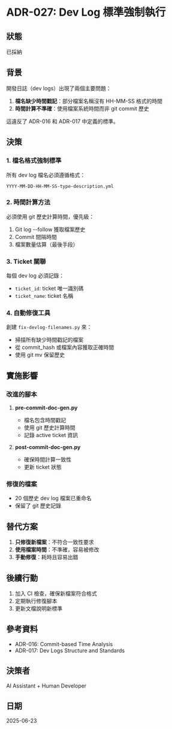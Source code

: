 # ADR-027: Dev Log 標準強制執行

## 狀態
已採納

## 背景
開發日誌（dev logs）出現了兩個主要問題：
1. **檔名缺少時間戳記**：部分檔案名稱沒有 HH-MM-SS 格式的時間
2. **時間計算不準確**：使用檔案系統時間而非 git commit 歷史

這違反了 ADR-016 和 ADR-017 中定義的標準。

## 決策

### 1. 檔名格式強制標準
所有 dev log 檔名必須遵循格式：
```
YYYY-MM-DD-HH-MM-SS-type-description.yml
```

### 2. 時間計算方法
必須使用 git 歷史計算時間，優先級：
1. Git log --follow 獲取檔案歷史
2. Commit 間隔時間
3. 檔案數量估算（最後手段）

### 3. Ticket 關聯
每個 dev log 必須記錄：
- `ticket_id`: ticket 唯一識別碼
- `ticket_name`: ticket 名稱

### 4. 自動修復工具
創建 `fix-devlog-filenames.py` 來：
- 掃描所有缺少時間戳記的檔案
- 從 commit_hash 或檔案內容獲取正確時間
- 使用 git mv 保留歷史

## 實施影響

### 改進的腳本
1. **pre-commit-doc-gen.py**
   - 檔名包含時間戳記
   - 使用 git 歷史計算時間
   - 記錄 active ticket 資訊

2. **post-commit-doc-gen.py**
   - 確保時間計算一致性
   - 更新 ticket 狀態

### 修復的檔案
- 20 個歷史 dev log 檔案已重命名
- 保留了 git 歷史記錄

## 替代方案
1. **只修復新檔案**：不符合一致性要求
2. **使用檔案時間**：不準確，容易被修改
3. **手動修復**：耗時且容易出錯

## 後續行動
1. 加入 CI 檢查，確保新檔案符合格式
2. 定期執行修復腳本
3. 更新文檔說明新標準

## 參考資料
- ADR-016: Commit-based Time Analysis
- ADR-017: Dev Logs Structure and Standards

## 決策者
AI Assistant + Human Developer

## 日期
2025-06-23
